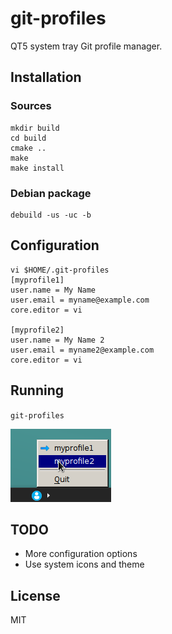 # git-profiles

QT5 system tray Git profile manager.

## Installation

### Sources

```
mkdir build
cd build
cmake ..
make
make install
```

### Debian package

```
debuild -us -uc -b
```

## Configuration

```
vi $HOME/.git-profiles
[myprofile1]
user.name = My Name
user.email = myname@example.com
core.editor = vi

[myprofile2]
user.name = My Name 2
user.email = myname2@example.com
core.editor = vi
```

## Running

`git-profiles`

<img src="usage.png">

## TODO

- More configuration options
- Use system icons and theme

## License

MIT
